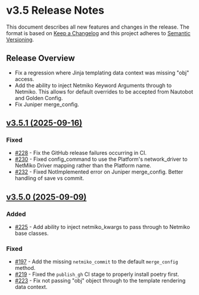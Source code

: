 
# v3.5 Release Notes

This document describes all new features and changes in the release. The format is based on [Keep a Changelog](https://keepachangelog.com/en/1.0.0/) and this project adheres to [Semantic Versioning](https://semver.org/spec/v2.0.0.html).

## Release Overview

- Fix a regression where Jinja templating data context was missing "obj" access.
- Add the ability to inject Netmiko Keyword Arguments through to Netmiko. This allows for default overrides to be accepted from Nautobot and Golden Config.
- Fix Juniper merge_config.

## [v3.5.1 (2025-09-16)](https://github.com/networktocode/nornir-nautobot/releases/tag/v3.5.1)

### Fixed

- [#228](https://github.com/nautobot/nornir-nautobot/issues/228) - Fix the GitHub release failures occurring in CI.
- [#230](https://github.com/nautobot/nornir-nautobot/issues/230) - Fixed config_command to use the Platform's network_driver to NetMiko Driver mapping rather than the Platform name.
- [#232](https://github.com/nautobot/nornir-nautobot/issues/232) - Fixed NotImplemented error on Juniper merge_config. Better handling of save vs commit.


## [v3.5.0 (2025-09-09)](https://github.com/networktocode/nornir-nautobot/releases/tag/v3.5.0)

### Added

- [#225](https://github.com/nautobot/nornir-nautobot/pull/225) - Add ability to inject netmiko_kwargs to pass through to Netmiko base classes.

### Fixed

- [#197](https://github.com/nautobot/nornir-nautobot/issues/197) - Add the missing `netmiko_commit` to the default `merge_config` method.
- [#219](https://github.com/nautobot/nornir-nautobot/issues/219) - Fixed the `publish_gh` CI stage to properly install poetry first.
- [#223](https://github.com/nautobot/nornir-nautobot/issues/223) - Fix not passing "obj" object through to the template rendering data context.
